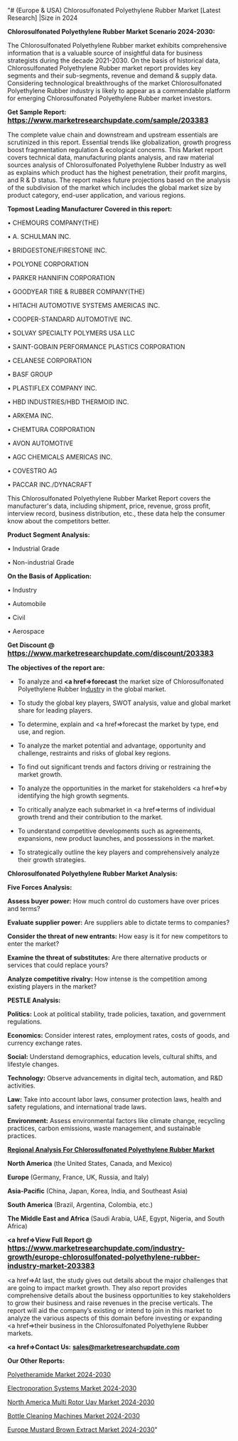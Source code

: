 "# (Europe & USA) Chlorosulfonated Polyethylene Rubber Market [Latest Research] |Size in 2024

<strong>Chlorosulfonated Polyethylene Rubber Market Scenario 2024-2030:</strong>

The Chlorosulfonated Polyethylene Rubber market exhibits comprehensive information that is a valuable source of insightful data for business strategists during the decade 2021-2030. On the basis of historical data, Chlorosulfonated Polyethylene Rubber market report provides key segments and their sub-segments, revenue and demand &amp; supply data. Considering technological breakthroughs of the market Chlorosulfonated Polyethylene Rubber industry is likely to appear as a commendable platform for emerging Chlorosulfonated Polyethylene Rubber market investors.

<strong>Get Sample Report: <a href=https://www.marketresearchupdate.com/sample/203383><font size=3 color=#0000ff>https://www.marketresearchupdate.com/sample/203383</font></a></strong>

The complete value chain and downstream and upstream essentials are scrutinized in this report. Essential trends like globalization, growth progress boost fragmentation regulation &amp; ecological concerns. This Market report covers technical data, manufacturing plants analysis, and raw material sources analysis of Chlorosulfonated Polyethylene Rubber Industry as well as explains which product has the highest penetration, their profit margins, and R & D status. The report makes future projections based on the analysis of the subdivision of the market which includes the global market size by product category, end-user application, and various regions.

<strong>Topmost Leading Manufacturer Covered in this report:</strong>

• CHEMOURS COMPANY(THE)

• A. SCHULMAN INC.

• BRIDGESTONE/FIRESTONE INC.

• POLYONE CORPORATION

• PARKER HANNIFIN CORPORATION

• GOODYEAR TIRE & RUBBER COMPANY(THE)

• HITACHI AUTOMOTIVE SYSTEMS AMERICAS INC.

• COOPER-STANDARD AUTOMOTIVE INC.

• SOLVAY SPECIALTY POLYMERS USA LLC

• SAINT-GOBAIN PERFORMANCE PLASTICS CORPORATION

• CELANESE CORPORATION

• BASF GROUP

• PLASTIFLEX COMPANY INC.

• HBD INDUSTRIES/HBD THERMOID INC.

• ARKEMA INC.

• CHEMTURA CORPORATION

• AVON AUTOMOTIVE

• AGC CHEMICALS AMERICAS INC.

• COVESTRO AG

• PACCAR INC./DYNACRAFT

This Chlorosulfonated Polyethylene Rubber Market Report covers the manufacturer's data, including shipment, price, revenue, gross profit, interview record, business distribution, etc., these data help the consumer know about the competitors better.

<strong>Product Segment Analysis: </strong>

• Industrial Grade

• Non-industrial Grade

<strong>On the Basis of Application:</strong>

• Industry

• Automobile

• Civil

• Aerospace

<strong>Get Discount @ <a href=https://www.marketresearchupdate.com/discount/203383><font size=3 color=#0000ff>https://www.marketresearchupdate.com/discount/203383</font></a></strong>

<strong><b>The objectives of the report are:</b></strong>

- To analyze and <strong><a href=><strong>forecast</strong></a></strong> the market size of Chlorosulfonated Polyethylene Rubber In<a href=ASDF991299>dustr</a>y in the global market.

- To study the global key players, SWOT analysis, value and global market share for leading players.

- To determine, explain and <a href=>forecast</a> the market by type, end use, and region.

- To analyze the market potential and advantage, opportunity and challenge, restraints and risks of global key regions.

- To find out significant trends and factors driving or restraining the market growth.

- To analyze the opportunities in the market for stakeholders <a href=>by</a> identifying the high growth segments.

- To critically analyze each submarket in <a href=>terms</a> of individual growth trend and their contribution to the market.

- To understand competitive developments such as agreements, expansions, new product launches, and possessions in the market.

- To strategically outline the key players and comprehensively analyze their growth strategies.

<strong>Chlorosulfonated Polyethylene Rubber Market Analysis:</strong>

<strong>Five Forces Analysis:</strong>

<strong>Assess buyer power:</strong> How much control do customers have over prices and terms?

<strong>Evaluate supplier power:</strong> Are suppliers able to dictate terms to companies?

<strong>Consider the threat of new entrants:</strong> How easy is it for new competitors to enter the market?

<strong>Examine the threat of substitutes:</strong> Are there alternative products or services that could replace yours?

<strong>Analyze competitive rivalry:</strong> How intense is the competition among existing players in the market?

<strong>PESTLE Analysis:</strong>

<strong>Politics:</strong> Look at political stability, trade policies, taxation, and government regulations.

<strong>Economics:</strong> Consider interest rates, employment rates, costs of goods, and currency exchange rates.

<strong>Social:</strong> Understand demographics, education levels, cultural shifts, and lifestyle changes.

<strong>Technology:</strong> Observe advancements in digital tech, automation, and R&D activities.

<strong>Law:</strong> Take into account labor laws, consumer protection laws, health and safety regulations, and international trade laws.

<strong>Environment:</strong> Assess environmental factors like climate change, recycling practices, carbon emissions, waste management, and sustainable practices.

<strong><u><b>Regional Analysis For Chlorosulfonated Polyethylene Rubber Market</b></u></strong>

<strong><b>North America</b></strong> (the United States, Canada, and Mexico)

<strong><b>Europe </b></strong>(Germany, France, UK, Russia, and Italy)

<strong><b>Asia-Pacific</b></strong> (China, Japan, Korea, India, and Southeast Asia)

<strong><b>South America</b></strong> (Brazil, Argentina, Colombia, etc.)

<strong><b>The Middle East and Africa</b></strong> (Saudi Arabia, UAE, Egypt, Nigeria, and South Africa)

<strong><a href=>View Full Report</a> @ <a href=https://www.marketresearchupdate.com/industry-growth/europe-chlorosulfonated-polyethylene-rubber-industry-market-203383><font size=3 color=#0000ff>https://www.marketresearchupdate.com/industry-growth/europe-chlorosulfonated-polyethylene-rubber-industry-market-203383</font></a></strong>

<a href=>At last,</a> the study gives out details about the major challenges that are going to impact market growth. They also report provides comprehensive details about the business opportunities to key stakeholders to grow their business and raise revenues in the precise verticals. The report will aid the company’s existing or intend to join in this market to analyze the various aspects of this domain before investing or expanding <a href=>their</a> business in the Chlorosulfonated Polyethylene Rubber markets.

<strong><a href=>Contact Us:</a></strong>
<strong>sales@marketresearchupdate.com</strong>

<strong>Our Other Reports:</strong>

<a href=https://www.linkedin.com/pulse/polyetheramide-market-size-set-grow-remarkable>Polyetheramide Market 2024-2030</a>

<a href=https://www.linkedin.com/pulse/electroporation-systems-market-analysis-segment>Electroporation Systems Market 2024-2030</a>

<a href=https://www.linkedin.com/pulse/north-america-multi-rotor-uav-market-2023-top>North America Multi Rotor Uav Market 2024-2030</a>

<a href=https://www.linkedin.com/pulse/bottle-cleaning-machines-market-2023-top-business-tq7zf/>Bottle Cleaning Machines Market 2024-2030</a>

<a href=https://www.linkedin.com/pulse/europe-mustard-brown-extract-market-research-report-hrtrf/>Europe Mustard Brown Extract Market 2024-2030</a>"
